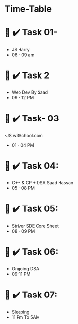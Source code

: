 # Time-Table      

# 🎯 ✔️ Task 01-
   - JS Harry
   - 06 - 09 am

# 🎯 ✔️ Task 2
   - Web Dev By Saad 
   - 09 - 12 PM

# 🎯 ✔️ Task- 03
   -JS w3School.com
   - 01 - 04 PM

# 🎯 ✔️ Task 04:
   - C++ & CP + DSA Saad Hassan
   - 05 - 08 PM

# 🎯 ✔️ Task 05:
   - Striver SDE Core Sheet
   - 08 - 09 PM

# 🎯 ✔️ Task 06:
  - Ongoing DSA
  - 09-11 PM

# 🎯 ✔️ Task 07:
  - Sleeping
  - 11 Pm To 5AM
